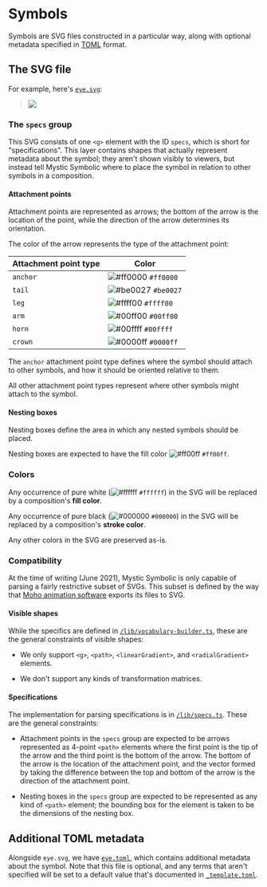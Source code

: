 # Symbols

Symbols are SVG files constructed in a particular way, along with optional metadata specified in [TOML][] format.

## The SVG file

For example, here's [`eye.svg`](eye.svg):

> <img src="eye.svg">

### The `specs` group

This SVG consists of one `<g>` element with the ID `specs`, which is short for "specifications".  This layer contains shapes that actually represent metadata about the symbol; they aren't shown visibly to viewers, but instead tell Mystic Symbolic where to place the symbol in relation to other symbols in a composition.

#### Attachment points

Attachment points are represented as arrows; the bottom of the arrow is the location of the point, while the direction of the arrow determines its orientation.

The color of the arrow represents the type of the attachment point:

| Attachment point type | Color |
| --------------------- | ----- |
| `anchor`              | ![#ff0000](https://via.placeholder.com/15/ff0000/000000?text=+) `#ff0000` |
| `tail`                | ![#be0027](https://via.placeholder.com/15/be0027/000000?text=+) `#be0027` |
| `leg`                 | ![#ffff00](https://via.placeholder.com/15/ffff00/000000?text=+) `#ffff00` |
| `arm`                 | ![#00ff00](https://via.placeholder.com/15/00ff00/000000?text=+) `#00ff00` |
| `horn`                | ![#00ffff](https://via.placeholder.com/15/00ffff/000000?text=+) `#00ffff` |
| `crown`               | ![#0000ff](https://via.placeholder.com/15/0000ff/000000?text=+) `#0000ff` |

The `anchor` attachment point type defines where the symbol should attach to other symbols, and how it should be oriented relative to them.

All other attachment point types represent where other symbols might attach to the symbol.

#### Nesting boxes

Nesting boxes define the area in which any nested symbols should be placed.

Nesting boxes are expected to have the fill color ![#ff00ff](https://via.placeholder.com/15/ff00ff/000000?text=+) `#ff00ff`.

### Colors

Any occurrence of pure white (![#ffffff](https://via.placeholder.com/15/ffffff/000000?text=+) `#ffffff`) in the SVG will be replaced by a composition's **fill color**.

Any occurrence of pure black (![#000000](https://via.placeholder.com/15/000000/000000?text=+) `#000000`) in the SVG will be replaced by a composition's **stroke color**.

Any other colors in the SVG are preserved as-is.

### Compatibility

At the time of writing (June 2021), Mystic Symbolic is only capable of parsing a fairly restrictive subset of SVGs.  This subset is defined by the way that [Moho animation software][moho] exports its files to SVG.

#### Visible shapes

While the specifics are defined in [`/lib/vocabulary-builder.ts`](../../lib/vocabulary-builder.ts), these are the general constraints of visible shapes:

* We only support `<g>`, `<path>`, `<linearGradient>`, and `<radialGradient>` elements.

* We don't support any kinds of transformation matrices.

#### Specifications

The implementation for parsing specifications is in [`/lib/specs.ts`](../../lib/specs.ts).  These are the general constraints:

* Attachment points in the `specs` group are expected to be arrows represented as 4-point `<path>` elements where the first point is the tip of the arrow and the third point is the bottom of the arrow.  The bottom of the arrow is the location of the attachment point, and the vector formed by taking the difference between the top and bottom of the arrow is the direction of the attachment point.

* Nesting boxes in the `specs` group are expected to be represented as any kind of `<path>` element; the bounding box for the element is taken to be the dimensions of the nesting box.

## Additional TOML metadata

Alongside `eye.svg`, we have [`eye.toml`](eye.toml), which contains additional metadata about the symbol.  Note that this file is optional, and any terms that aren't specified will be set to a default value that's documented in [`_template.toml`](_template.toml).

[TOML]: https://toml.io/en/
[moho]: https://moho.lostmarble.com/
